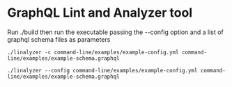 # GraphQL Lint and Analyzer tool

Run ./build then run the executable passing the --config option and a list of graphql schema files as parameters

```
./linalyzer -c command-line/examples/example-config.yml command-line/examples/example-schema.graphql

./linalyzer --config command-line/examples/example-config.yml command-line/examples/example-schema.graphql
```